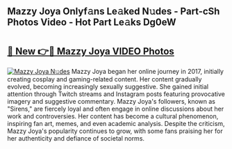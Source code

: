 ## Mazzy Joya Onlyf𝚊ns Le𝚊ked N𝚞des - Part-cSh Photos Video - Hot Part Le𝚊ks Dg0eW

# <h2><a href="http://ab20189.deff.icu/?id=Mazzy+Joya">🔗 New 👉🔴 Mazzy Joya VIDEO Photos</a></h2>

[![Mazzy Joya N𝚞des](https://i.imgur.com/rIISA9y.gif)](http://ab20189.deff.icu/?id=Mazzy+Joya)
Mazzy Joya began her online journey in 2017, initially creating cosplay and gaming-related content. Her content gradually evolved, becoming increasingly sexually suggestive. She gained initial attention through Twitch streams and Instagram posts featuring provocative imagery and suggestive commentary. Mazzy Joya's followers, known as "Sirens," are fiercely loyal and often engage in online discussions about her work and controversies. Her content has become a cultural phenomenon, inspiring fan art, memes, and even academic analysis. Despite the criticism, Mazzy Joya's popularity continues to grow, with some fans praising her for her authenticity and defiance of societal norms.
